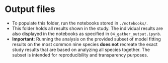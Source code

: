 # Output files

- To populate this folder, run the notebooks stored in `./notebooks/`.
- This folder holds all results shown in the study. The individual results are also displayed in the notebooks as specified in `04_gather_output.ipynb`.
- **Important:** Running the analysis on the provided subset of model fitting results on the most common nine species **does not** recreate the exact study results that are based on analyzing all species together. The subset is intended for reproducibility and transparency purposes.